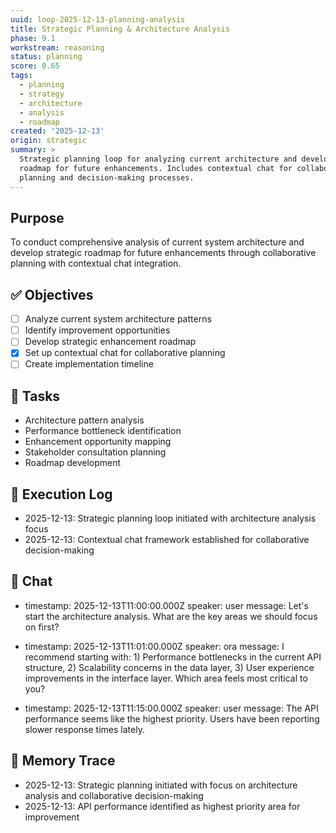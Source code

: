 ```yaml
---
uuid: loop-2025-12-13-planning-analysis
title: Strategic Planning & Architecture Analysis
phase: 9.1
workstream: reasoning
status: planning
score: 0.65
tags:
  - planning
  - strategy
  - architecture
  - analysis
  - roadmap
created: '2025-12-13'
origin: strategic
summary: >
  Strategic planning loop for analyzing current architecture and developing
  roadmap for future enhancements. Includes contextual chat for collaborative
  planning and decision-making processes.
---
```


## Purpose

To conduct comprehensive analysis of current system architecture and develop strategic roadmap for future enhancements through collaborative planning with contextual chat integration.

## ✅ Objectives

- [ ] Analyze current system architecture patterns
- [ ] Identify improvement opportunities
- [ ] Develop strategic enhancement roadmap
- [x] Set up contextual chat for collaborative planning
- [ ] Create implementation timeline

## 🔧 Tasks

- Architecture pattern analysis
- Performance bottleneck identification
- Enhancement opportunity mapping
- Stakeholder consultation planning
- Roadmap development

## 🧾 Execution Log

- 2025-12-13: Strategic planning loop initiated with architecture analysis focus
- 2025-12-13: Contextual chat framework established for collaborative decision-making

## 💬 Chat

- timestamp: 2025-12-13T11:00:00.000Z
  speaker: user
  message: Let's start the architecture analysis. What are the key areas we should focus on first?

- timestamp: 2025-12-13T11:01:00.000Z
  speaker: ora
  message: I recommend starting with: 1) Performance bottlenecks in the current API structure, 2) Scalability concerns in the data layer, 3) User experience improvements in the interface layer. Which area feels most critical to you?

- timestamp: 2025-12-13T11:15:00.000Z
  speaker: user
  message: The API performance seems like the highest priority. Users have been reporting slower response times lately.

## 🧠 Memory Trace

- 2025-12-13: Strategic planning initiated with focus on architecture analysis and collaborative decision-making
- 2025-12-13: API performance identified as highest priority area for improvement 